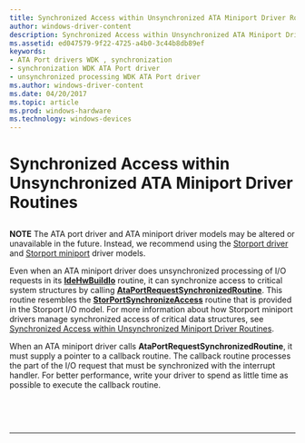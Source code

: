 ```yaml
---
title: Synchronized Access within Unsynchronized ATA Miniport Driver Routines
author: windows-driver-content
description: Synchronized Access within Unsynchronized ATA Miniport Driver Routines
ms.assetid: ed047579-9f22-4725-a4b0-3c44b8db89ef
keywords:
- ATA Port drivers WDK , synchronization
- synchronization WDK ATA Port driver
- unsynchronized processing WDK ATA Port driver
ms.author: windows-driver-content
ms.date: 04/20/2017
ms.topic: article
ms.prod: windows-hardware
ms.technology: windows-devices
---
```


# Synchronized Access within Unsynchronized ATA Miniport Driver Routines


## <span id="ddk_synchronized_access_within_unsynchronized_ata_miniport_driver_rout"></span><span id="DDK_SYNCHRONIZED_ACCESS_WITHIN_UNSYNCHRONIZED_ATA_MINIPORT_DRIVER_ROUT"></span>


**NOTE** The ATA port driver and ATA miniport driver models may be altered or unavailable in the future. Instead, we recommend using the [Storport driver](https://msdn.microsoft.com/en-us/windows/hardware/drivers/storage/storport-driver) and [Storport miniport](https://msdn.microsoft.com/en-us/windows/hardware/drivers/storage/storport-miniport-drivers) driver models.


Even when an ATA miniport driver does unsynchronized processing of I/O requests in its [**IdeHwBuildIo**](https://msdn.microsoft.com/library/windows/hardware/ff557462) routine, it can synchronize access to critical system structures by calling [**AtaPortRequestSynchronizedRoutine**](https://msdn.microsoft.com/library/windows/hardware/ff550223). This routine resembles the [**StorPortSynchronizeAccess**](https://msdn.microsoft.com/library/windows/hardware/ff567511) routine that is provided in the Storport I/O model. For more information about how Storport miniport drivers manage synchronized access of critical data structures, see [Synchronized Access within Unsynchronized Miniport Driver Routines](synchronized-access-within-unsynchronized-miniport-driver-routines.md).

When an ATA miniport driver calls **AtaPortRequestSynchronizedRoutine**, it must supply a pointer to a callback routine. The callback routine processes the part of the I/O request that must be synchronized with the interrupt handler. For better performance, write your driver to spend as little time as possible to execute the callback routine.

 

 


--------------------
